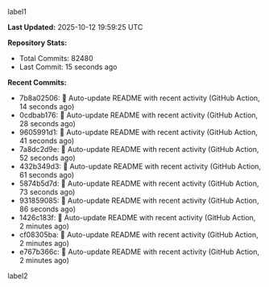 
label1 
<!-- ACTIVITY_START -->
**Last Updated:** 2025-10-12 19:59:25 UTC

**Repository Stats:**
- Total Commits: 82480
- Last Commit: 15 seconds ago

**Recent Commits:**
- 7b8a02506: 🤖 Auto-update README with recent activity (GitHub Action, 14 seconds ago)
- 0cdbab176: 🤖 Auto-update README with recent activity (GitHub Action, 28 seconds ago)
- 9605991d1: 🤖 Auto-update README with recent activity (GitHub Action, 41 seconds ago)
- 7a8dc2d9e: 🤖 Auto-update README with recent activity (GitHub Action, 52 seconds ago)
- 432b349d3: 🤖 Auto-update README with recent activity (GitHub Action, 61 seconds ago)
- 5874b5d7d: 🤖 Auto-update README with recent activity (GitHub Action, 73 seconds ago)
- 931859085: 🤖 Auto-update README with recent activity (GitHub Action, 86 seconds ago)
- 1426c183f: 🤖 Auto-update README with recent activity (GitHub Action, 2 minutes ago)
- cf08305ba: 🤖 Auto-update README with recent activity (GitHub Action, 2 minutes ago)
- e767b366c: 🤖 Auto-update README with recent activity (GitHub Action, 2 minutes ago)
<!-- ACTIVITY_END -->

label2
